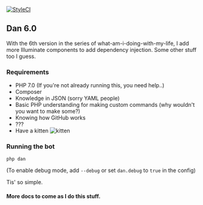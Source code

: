 [![StyleCI](https://styleci.io/repos/25645798/shield)](https://styleci.io/repos/25645798)

## Dan 6.0

With the 6th version in the series of what-am-i-doing-with-my-life, I add more Illuminate components to add dependency injection. Some other stuff too I guess.
 
### Requirements
 - PHP 7.0 (If you're not already running this, you need help..)
 - Composer
 - Knowledge in JSON (sorry YAML people)
 - Basic PHP understanding for making custom commands (why wouldn't you want to make some?)
 - Knowing how GitHub works
 - ???
 - Have a kitten ![kitten](http://images4.fanpop.com/image/photos/16100000/Cute-Kitten-kittens-16122951-1280-800.jpg)

### Running the bot

```
php dan
```

(To enable debug mode, add `--debug` or set `dan.debug` to `true` in the config)

Tis' so simple.



#### More docs to come as I do this stuff.
